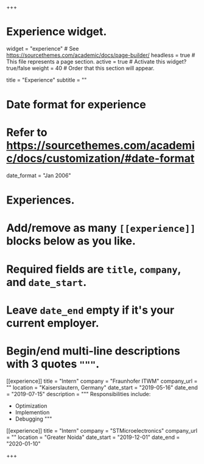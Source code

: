 +++
# Experience widget.
widget = "experience"  # See https://sourcethemes.com/academic/docs/page-builder/
headless = true  # This file represents a page section.
active = true  # Activate this widget? true/false
weight = 40  # Order that this section will appear.

title = "Experience"
subtitle = ""

# Date format for experience
#   Refer to https://sourcethemes.com/academic/docs/customization/#date-format
date_format = "Jan 2006"

# Experiences.
#   Add/remove as many `[[experience]]` blocks below as you like.
#   Required fields are `title`, `company`, and `date_start`.
#   Leave `date_end` empty if it's your current employer.
#   Begin/end multi-line descriptions with 3 quotes `"""`.
[[experience]]
  title = "Intern"
  company = "Fraunhofer ITWM"
  company_url = ""
  location = "Kaiserslautern, Germany"
  date_start = "2019-05-16"
  date_end = "2019-07-15"
  description = """
  Responsibilities include:
  
  * Optimization
  * Implemention
  * Debugging
  """

[[experience]]
  title = "Intern"
  company = "STMicroelectronics"
  company_url = ""
  location = "Greater Noida"
  date_start = "2019-12-01"
  date_end = "2020-01-10"


+++
